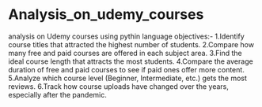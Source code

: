 # Analysis_on_udemy_courses
analysis on Udemy courses using pythin language
objectives:-
1.Identify course titles that attracted the highest number of students.
2.Compare how many free and paid courses are offered in each subject area.
3.Find the ideal course length that attracts the most students.
4.Compare the average duration of free and paid courses to see if paid ones offer more content.
5.Analyze which course level (Beginner, Intermediate, etc.) gets the most reviews.
6.Track how course uploads have changed over the years, especially after the pandemic.
